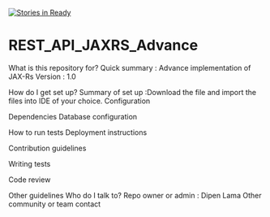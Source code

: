 [![Stories in Ready](https://badge.waffle.io/lamadipen/REST_API_JAXRS_Advance.png?label=ready&title=Ready)](https://waffle.io/lamadipen/REST_API_JAXRS_Advance)
# REST_API_JAXRS_Advance

What is this repository for?
Quick summary : Advance implementation of JAX-Rs
Version : 1.0

How do I get set up?
Summary of set up :Download the file and import the files into IDE of your choice.
Configuration

Dependencies
Database configuration

How to run tests
Deployment instructions

Contribution guidelines

Writing tests

Code review

Other guidelines
Who do I talk to?
Repo owner or admin : Dipen Lama
Other community or team contact

